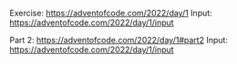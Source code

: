 Exercise: https://adventofcode.com/2022/day/1
Input: https://adventofcode.com/2022/day/1/input

Part 2: https://adventofcode.com/2022/day/1#part2
Input: https://adventofcode.com/2022/day/1/input
